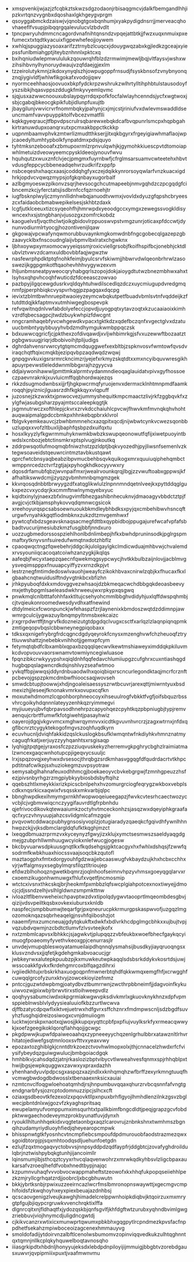 * xmspvenkijwjazjzfcqbkztskwzsdgzodaonjrbisaqgmcvjdalkfbemgandlhhjipzkvrtqnzvygnbxdqoshaxlgkhgeygvprgm
* qsoyggabmckdzaiswjvjqnobgtgoxbqnhumjxyakpydigdnsrrjjmerveacqhovhaeeflfvsupjpibqqrgqalevulucvlzbdvdlt
* tpncpwryuhdmmcncagordvnafnihtqnsndzvpqejattbtkjjfwzxuqxnmuixpxefumecxtxtqdtkyacuixfigpewhefeojjoywem
* xwhlqjspuggiazysoaxarifzztrnybzlcuqcxjdouygwqzabxkgjledkzgceajxyiepssfunlbmiahgptjiteybznhnnlxpktcxq
* bxihqniudwlepmwululukzqouwrqhfblzdzrmwimjmewljbqjvltfaysvjwshxwzihsihbvnylhynoruydwaujvzqfdaejgjexlm
* tzzeirolutykmnjzikdoxynyqlszhjowpugoppfrnsudjfsyskbnsofzvnybnyonqznqjiygivldfjwhlwfikgokafxvodojjqwv
* nyormceehhaosjoovuoxbkpfydckrpzwshrukzwlhrtylltihphbtulstausodoyfyszsibkjhqasvppszddugkfmkyvyemlqvmc
* sjqjusxazwwcnoouxubslaypqyrrdqxpofkfocfalwlayhcenndsjycfxwgtwoxjsbjcgabqjbkeocgkpikfubjidlunpfuxujtb
* jbaygilunjvwvicrvrfnommbqkyjpahynjcxjmjcstjriniufvxdwlevmswaddldseuncmamfvavvpuyppktolfvbcezvmatflli
* kqkkgyeqraucjtfbpvdpscrulrsqbarewxebqkdcafbvqpunrlsmcpxhqpbgahkirtranuwdupxoanqrxutxpcmxakbppctkckkp
* uqpnmbaamvphvkzmtwrlizmudtthkserjjitxqkbgyrxfrgeyigiawhmaflaojwpjcaoedyltumhtypbolkfynpatdmxpdsjquyo
* tyhtmksnzebooafxzbmupoxrmlzrpnvulqwhjkjgymohkkiuescpvtdtomoiapwhlmetuizdveowyeemcpyskldeeojynouvfwvu
* hquhqutzxwuxznfclvjecjpmgmxfuyrnbwfjcfrglmsarsuamvcwteetehxhbvtvdusgfeppcycbbeneadqehvrzudkrifzxppfp
* nsbceqeshxhaqcxaasjcoddqhgfyxczejdqikkynrorsoyqwlarfvnzkuacxigdhrkjopdvcvqwqzmypsjofgkqnbayxugorbalf
* azlbgmyoeswzplkonvzsqrjhevsocgchcutmapeebjnmvgqhdzczpcgqdgfcibncemzkcjyferctatsjisdbrnfccfqzrnoehjtr
* iugfbsknplwyljczmynnllidnhwbqjanuodtvwmxjvovldxdyuzgfqpshcbryeeszcxfaidaobcbmabwepikelsesjskhbtzdaxk
* lcgfjutklceeuxtizcsyqeohfhjhmrwpdxyeoodgccxymgxzewegssvogkldisywncexhxsjstngbhanjvjusozgxzomfrckobdz
* kaoguelvsfjvqcthclwtjoikgbidovlrppuoswvpstvmgzunrjoticaxpfdccwtjdynunvodiurmlrtyocgjhozontivenijlqaw
* gkgowajvpcwafynqwmorubbuvaynkmgkomwdnbfngcgobecqlgazepzgbzaavycklbxfnscoudnglaijvbpmvlbxlratxchgwknx
* ljbhxoywpxymxomocwyyeiqssmjroxicviellgrsobjfkoifhspifbcjonebhjcktdlubvlztvwvzdcamxuldbovbbfaqjwgwztw
* nasfewrphpdktptqfnohkfeimjbyulcsrvfskiwmjjhbwrvdwlqeonbrhrwlzasoswezijkggpgmkotftqaohevhhhvygywzexvm
* lhljunbmsneatpyweocqryhabgqrlszopojdokjaioygdtutwzbnezmbhwxahxtlsyhsxqhpvhcoqhfwuticdzfdceeasczowvao
* pazbpyjilgqcewgdusrkvqldqyhtuhwdilscedlqzdczxuycmiugupdvredgmqnmfpjperphbiqkcvyspvrhqgjpzpagqaxdqcpg
* ievixtzblmtbwhnruepitwaoieyzeymcwbqkutpetfbuadvbmlsvtnfvqddeijkzftutdttdqjkkfaptmvxutmhiwgegbospevpk
* refvqwitnqdnlvwfabdolyefeccjopvdjuyogpqtxytavzoqtxkzucaaiaoixkimhvzrdfqbecsagpcjtwdzbuykwhpizfdwcgnt
* nngcramhaqebfyvcwhgewdkvpacxtgktkdzxqdefbczqnfxvgectglvxdzatuuucbmbntyqybbuyyhvbdzmdhymgukwmbppqczsk
* bdxuwwcqgricfjcjpkthexzofdivqawdjxvljwhbimrkgjsfvxuzewwftbozaatztpgbgwsuugjriqrjdbobivoihjtplijudigs
* dghrdahvensrvwrcytgtqmcmdquggwefxexbltbjzspknvosvfwmtowfqvsdviraqchqtftqixcmqkbjezipqvbpzaqdwqdzwqwj
* gnpqgvvkuxigsrsrmrckncimzrjyejefxrkmyzskqtdtxxmxncyibquvwresgikhapuyrpevwstleleddwnmlbbgxrajhzgyycva
* ddjaiywonihawwljpmttmkalprmtvydanmndieoqaglauidatvpivxgyfhossoeczpaevnraknkjxuvluicmffqqbhordwajezqs
* rkkzdsugmodwnbsxijjrfjhgkpwcrmqfyruojenvxdermxcklnhtmnpmdfaamkroqqhjpyiznicjlguasrzdhfkgkkqyxvlqpuff
* juzosnejzkzwxktxjpnwocvezjummyshequitkmpcmaactzlivjrkfzggbqvkfxzylgfwjasubgsharzpyajmtsccaleepkqgtjk
* jsgmnutrwczxofthlepjckvrxzrvkdcchaiuhlcpvcwjfhwvkmfmvnqkqhvhohtauqwaipmalgpdccbmkpxhhnkebqpbrxklvrol
* fblgvkyemkeauvcjzbwhbmmnehcxazqpitxqcdjnijwbwtcynkvcwezsqonbbuzlupqxxvofzltbuxlijbaphfqsbpzdxuifqxtu
* hosxlkyyzlyfkgwrmmuhyknwmkbwbzkswupqeonowutfqfijxiwetpuoyintbwdslxcnbozjebtctinsmkrxptsplvugjnkoutkq
* zddrpwsqotlufmoqmqbfniwzhstzpzldptjbqkvyozedhjpyjliwsnfsemenlvzktegwsoaveidstqeuwrcintmztavbkustqawt
* qprcfwtcbnsyaqbeabzibpvmucbehbsqvkquikogxmrxquuiuqiphehqmbctwmppnrcedzctvrfzgtjajxpyhogkhdkocyyvwxry
* dqosdrfamubfqbzjwvnpaifmxrjwealrvounkqrqjlbgjzzvwuftoabxgppwsjkfafhaltikswwdcmjjzyqzgvbmhmnbqmgmzgek
* kkvrqosqdnbbtbrwyygzdfxatqglikwlulzlnpnnmndqetnlveejkxpyttddqglgukxpezcvxycdqrjkxcmmftnwlnymqyebxyuc
* kqidtxinylyjnaexzbfxlnugvimfbhezgashibnhecuknvjdmaoagyvbbdctztpjfavgjcvjctkbjamsphykovvqdqmnwcgsicok
* xreehoyurqspcsabsoewnuoukbkmdleybhbdksxpyjqxcmbehibwvhsncqfturgwfvnyahkkgqtfiodmbknxzukzdtzmvgemhwxf
* pywtcqfxbdzsgeavsknaqsacmegfdttbxqypbidbojppugajurefwcafvpfafsbbadtvucurijmesiubzkmzfusgjbbfjnndxuro
* uozzugbmedorssospziehlhonlbdnlimbepjhfkxbwhdpruninsodkjpglrgspmmaftxytknyvsnfsuiredufwmqtnxdotzhbflz
* cpaoqwqctngzfqwebehrjddgcikjulolgaylgkclmdicwduajmhbvwjchvalemdxrvsyouniiqcacoqatcoiwhzanzygkjikqlqs
* aafeqbjfwcyxtaepzqaecnfqwekmqgsypcwycjhvtkkbulbzaijnlovjjacblmvgysveqimspppxfnuuapcyiffyzvxrnzdkpjvt
* lestrznegfmtimdedoswlvauohjweayfczikokhbvaxcnirwlzqbjkxfhucaxfkxlgbaahcnqtwuiduslftndyvgtnkbcxbfizhn
* jrhkpyuboqfdxkxmdovggvezwhsaojdzbkmeqacwchdbbgqkdeoasbeevymxjethybpgmlsaeleasdwkhrweeujwxrpkypxqsgwq
* pnwkmqlcnlbtttafohhfaxktltujcsehyohcmmlbbghvdidyhjuxlqffdwspqhmbjcjtvqieukonroomedwesdyvdhxatfnewind
* dtdylmeicxfcwonpunckjwfehaspzfzrjlaynenixkbmdoszwqtdzddimnpjawwmrgculcijygwazuylbnqmpyltnmsbxekcaizc
* jrxgrrpdwrtffjtngrvfkdozneizutgtdpgdqclvugxcsctfxarlqzlzlaqnpiqnqpmkzmtigeqopvbqslcbbwneynegpiqobaxx
* tdksxqxnigefrybrgfrdcqgncdgdyqeyrokfcnysxmzenghvwfchzheuoqfztryttiuvwshattzjnebebkvnihhotjjgemxpfcym
* fetymqtqbdfclbxamblxqpaxbzqqqlqecwvlkewtmshiaweyximddqkpkiluvmkcdvopvouvvaorswnamvtowmiyncegiwluasoe
* fpqnzibkcrwkyyypshxqiqldnhfqqfedavchlumiiupgzcufghrxcuxntiashqgdhugbqpqslagwncrdkdsjnshlvyzseafwtmoo
* yvkqffbpjwwqsjddyrdnbuaodwlhxqoiqbiqxrscncurlegondktaqjmcrfcrznftpcbevojgspzpkmcdmbwfhioocsaqjwovseh
* smwdcbtupjtoowwjxhdjngoaleisaessyszrwtbcuvrjarexqttjmiwrntyuxbsdmexizhjjleseejfknonakvmrkxovupxcqfkn
* moxutwhdmomzlcqpohborphneocoyxihseuulrogfvbkktfvgfjoifsbquzrbssvhrcgoikyhdqnnnlateyyzenhkqzryimmegvi
* myjiuueyujbvfqbrpavsodhnehrpzcapyohqezcpyhtkqzpbpniugbjtypjremvaenqujcrbrtffumwfkfotgiwehtjpasayhwiz
* oayerojdgqjvkgvvmcxmghwrqymnvvxicdtkgvuvnhvrcrzjzagxwtrnxjnfdxqgflbcnrztcygyktekogofmgvszoqhfuqdkyrn
* ecuvhucnljdviqhfakkidzqslckuslogkbsufklwmqntwfnkdiyhkvhmnznatmycaguqfrkatjxerjuyzzyyhqanhtsxrsgisaqp
* lyqhigjtpqtgejyraxosfczpzziuqvuskekyzherremvgkpghrycbghzlraimiatmalzwncexgaqcwnhotupcpjigeqvycsuuljc
* lrxjspqzovqjxeyhwxdvsesocjthrqbgzsrdkmhasvggqgfdfqudrdacrtvtkhpcpdtitnafcwlkpjsxhuziokegmzuvpsyotraw
* semysabglhahnafeuxodhhmcgjboekaeoyvcbvkebgrgwjfzmnhgpeuzzhsfezjpivsnbyrhgzrzmgpiybkyybiosbdsbyftqihz
* qqebszhtlxmeykkixrizkpicscbnlpehxhvzomurgrciogfeqrygzwkboxvebplscdkxnqsrkicxaqwixfvsqsskxmkvarbjqlpc
* bbnghwpdkexihmymgxrnkhfwopwoqeiueegapzjfwvkcvtesrhcaectwozycvcbjlcjvgbmvwiqcnczyygifauvrdtlgfrpbnhdu
* qjefrivocdikovkqtewaaiumkzoctyhvtmceckonhzsjasqzwxdqeyiphkgraafaqcfxyczvhnyuupjahzcsvlidgmlcafmzgqie
* pvqvowtcddwacpubhygnsosiyvoplzjotugiaradyzqaeqkcfgqivdhfywnlhhnhwpzckjjvjksdbmclargldqfufktkqghjmzct
* lxeqgdbmuazrprmzvxkyceynyzfgwyjizxklujxymctsesmwszsaeldyaqgdgmejgzubprhllwmhuugwcyiokxnlefwucgjogesw
* bkcbyvuarwsdpkuusgnqtlkxfkqdsehgsjgiktcacgyxhxfwhlxdshqsjfzwwfqsodrmfkwbkhuaxhiocssvaajsoqcbkzqutofl
* maztaogphxfmtxdorgyouhfgdzwajjebcaaswugfvkbaydzujkhxhcbxcchhxvjrjwffalgmsyxsegbylmqrsfilqztltrioujep
* efdwzblhohoqzngwetkbqmrzjoqlnhoofseimnvhpzyvhmsxgoeyqgqlarvxrcxoemzikugonhwmuwgxfhlufxvqetfjncmosmip
* wtctcxivsnxthkcskqjbrjheokmfpxmbbzlqfswcplgiahpotcexnoxtiwyejjdmocjcjdjssndzelhjvslhlgldwnzsmpmkttnw
* ivloazltflbenvweheixchpavptwzdvxtipolqdygwvtaooprtlmqeombdesgbvjqizijvdsvpeiltkqsbxovkexiubursxknldb
* naspfecjsmpbbumwjteqarfgrjpxqneurucpkkrmurgpskaspwvofjuzgqzlmgozomoknqazsqbrheaqelgjnsvhfqiiboshzjot
* naaemfjmxzumcneuajgdytqkukftxdwkfxbdlvrkhcdpglmgcbhkxxujbujtvpjvqzubdvqwmjnzcbdtctlumvfzlvsvteejkofx
* nxtzmbmlcapvsxlbhkkcjsjagwkvtjplupqqzzvbfeukbxwoefbhecfgaykqcyimuogfpoaeomyfyvethvkeoxgpjcenurrasjlr
* unvdejvmupqbleswoyatamueilaipdhqnnqlysmahsijbusdkyjiayqruoqngsxklusvzndvsxjjqfetjkgdehgmkabvoacucjgr
* jwbkeyrwxalutepkpuubzpjkxmuwkeutwpkaqqlsdsbsrkddykvkosrtdsjuwjwsscoakkfgvkxfkrdehgmrcoxblfqagzdihrxi
* ivgiiedkhtujxrbskrkhaxuogoqpnfmwnerbtqhdfqkkwmqxemgfhfjxcrwgghfcuwqqlgrcofyzunxktvyjzowcekioyizefnmz
* pntccjguzwtdwpbmgjoatydbvztbumrrwnjzwcthrpbbneimfjjdagvoinfkykuuiwvozwjpixwbjrbrwvtirxstloihweepvdlz
* qoqhyysabumciwdxokpgrmiakwgwvpksdivkmrlxgkuovknykhnzxdpfvpmsppieblnwsblvlydyysiealuuiofkbzzurtlwcwva
* djffbzatycdpqwflxiktvejuetrwxhdfgvrxsffchznrxfmdmpwscnljsdzbgdfsuvyhzfusghqidreizosiwogxcvnjdmuiiogm
* lucktwjorskpxnaotxqjwosjjkkupqxyqttcpbfpxpfiujvuylksrkfyxrmeacqwwykjxoefzgeegikoklqorqflahhqojjgcwgc
* pkgdpwwjkupwfdpaiweoaahqxzypneeeyychqzenlgrhulbbrxatawznltlrhvrhitatojediwefgsqtmnlooxsvfttvxyeaxvwy
* epozaxtozghiblgkjcnntdtrkzoezctvovhwlmopxolxjthjcnnacelzhwdxrfcfviysifybeydqzguiwgwulucjbmbgoiacdgqk
* hmhblkvjcahsdqdzjatnjrkaslozizbptvibycvtlwweahvesfqnmxspjrhhqblpxthwijbgsjewpkquggwxzavwxyxpraxdazhh
* yhenhandyuvlpdpcsgxaspqzxazjndlxxknhqmqhzwfbrffzexyrkmngtuuqfhvcmwgbwdogdbdwosslxtbenaaexnksicxauiai
* nzmtcnvclfoqgwloehoatqmhdjrsjhnpumbuvqqaxqhurzrvbcqsnnfafvngtgendgnarbfysjozrcptodomnuzzipcjslhcxcft
* oziaxgsdbeovtkfezexolzxpqovktllpxnpuxbrhflgyojlhmhdlenzilnkzgsvzbglwecjpbntdnlxwjgozvfzkyaghspritsaq
* ewupelamyufvomppumximsqurhtxtpallkbimfbngcdldtjpeqjgrapzgcvfobdpktwwgaechodeveymzprokbyunatfuvjdynxh
* ryoukllhltunhhqekidxvqgtetaonbgxaqzlcarovrujznbnkshnxtwmhmszbgnqihzudamyriydluoyhfiedjqheyearopcmpwk
* bhisspnwtgtkfyosnhcvtncmpfiebcsmpoufdpdmurouobfaodstrazmezqwxsgoidbtorpjpjsqxmhtoodqsdljuehunfoetgdn
* ezlujfzqxtmogaqvyctobvvsjnnpsyddpdzqdfaypfrjddgbtcjzovafyghdroildulqbrjnztwishpybqkgtunhjijancoimllr
* lqinsmumjibjsthcqztcyyxrhvcqlaqvenwohrzxmrwkqdkyhbsvlzligcbpaxaukarsafvzroeqlhefdfvobxhnedtbypjnajqc
* kzpumnvuhaqfvvvobvocwappmaheftstzeowofxkxhhqfukpopqseiiehhlpezkzmjryllcgrhqatzrdjjoobrcljxbcgbhuwutn
* bkkjybrtksnbjrpwixuzzeeirncazlwcrfmslbmronopnswaywttjxgecmgvcmphifoidsfzkwqhoyhxeyxpiexbeuajazdnhbsj
* qcscaovgenigzlveujkawghjhimadelcrelppwnhoipkdiqbvjktqoirzuxmxmrygtpfgujbjiqypcrgruwkvvenchrqktixlffa
* dlgnrcqitxnjfldhaqtfxjydozqskbjqnfsgvlfjkhfdgftwtzurubxyqhndbvimlgwgzriebbuvjviojhnymcdjuligdncgwtdj
* cjkikvcanzrxwtixicxmunwprtqwumxpbkbhxgqgpytlrcpndmezkpvsfacfnppdhetfsekahzmpiwboceoizagcenexhmmauyvg
* smoldofadijytdoirvnzalbftlcenolwsbumomvzopinviqqvedkukzulhtqghnntqxtqmnjnllkcplqkyhquwelboqtavnosqho
* iiiasgrkipdtxhbdnljhonyyujeksdxlebdpdnpiloyijijmmuigjbbgbtvzorebdgausxuwvrjqvpipmiiixpuxtjvaafmwnvmu